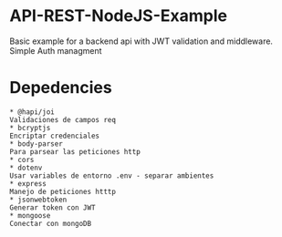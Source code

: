 # API-REST-NodeJS-Example
Basic example for a backend api with JWT validation and middleware.
Simple Auth managment

# Depedencies

    * @hapi/joi
    Validaciones de campos req
    * bcryptjs
    Encriptar credenciales
    * body-parser
    Para parsear las peticiones http
    * cors
    * dotenv
    Usar variables de entorno .env - separar ambientes
    * express
    Manejo de peticiones htttp
    * jsonwebtoken
    Generar token con JWT
    * mongoose
    Conectar con mongoDB